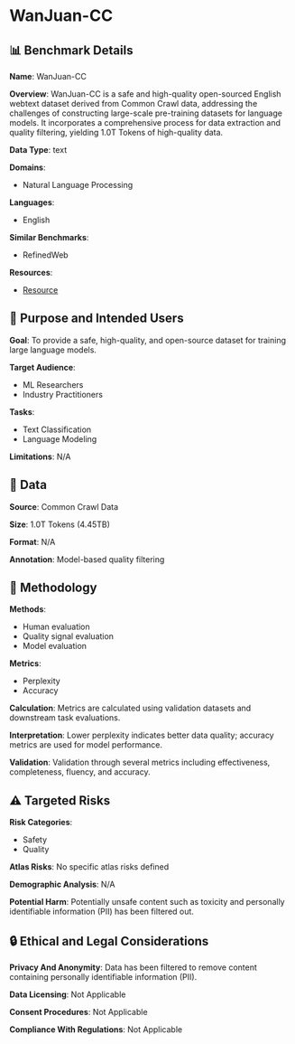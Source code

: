 # WanJuan-CC

## 📊 Benchmark Details

**Name**: WanJuan-CC

**Overview**: WanJuan-CC is a safe and high-quality open-sourced English webtext dataset derived from Common Crawl data, addressing the challenges of constructing large-scale pre-training datasets for language models. It incorporates a comprehensive process for data extraction and quality filtering, yielding 1.0T Tokens of high-quality data.

**Data Type**: text

**Domains**:
- Natural Language Processing

**Languages**:
- English

**Similar Benchmarks**:
- RefinedWeb

**Resources**:
- [Resource](https://arxiv.org/abs/2402.19282)

## 🎯 Purpose and Intended Users

**Goal**: To provide a safe, high-quality, and open-source dataset for training large language models.

**Target Audience**:
- ML Researchers
- Industry Practitioners

**Tasks**:
- Text Classification
- Language Modeling

**Limitations**: N/A

## 💾 Data

**Source**: Common Crawl Data

**Size**: 1.0T Tokens (4.45TB)

**Format**: N/A

**Annotation**: Model-based quality filtering

## 🔬 Methodology

**Methods**:
- Human evaluation
- Quality signal evaluation
- Model evaluation

**Metrics**:
- Perplexity
- Accuracy

**Calculation**: Metrics are calculated using validation datasets and downstream task evaluations.

**Interpretation**: Lower perplexity indicates better data quality; accuracy metrics are used for model performance.

**Validation**: Validation through several metrics including effectiveness, completeness, fluency, and accuracy.

## ⚠️ Targeted Risks

**Risk Categories**:
- Safety
- Quality

**Atlas Risks**:
No specific atlas risks defined

**Demographic Analysis**: N/A

**Potential Harm**: Potentially unsafe content such as toxicity and personally identifiable information (PII) has been filtered out.

## 🔒 Ethical and Legal Considerations

**Privacy And Anonymity**: Data has been filtered to remove content containing personally identifiable information (PII).

**Data Licensing**: Not Applicable

**Consent Procedures**: Not Applicable

**Compliance With Regulations**: Not Applicable
